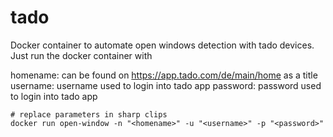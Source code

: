 # tado
Docker container to automate open windows detection with tado devices.
Just run the docker container with 

homename: can be found on https://app.tado.com/de/main/home as a title
username: username used to login into tado app 
password: password used to login into tado app

```
# replace parameters in sharp clips
docker run open-window -n "<homename>" -u "<username>" -p "<password>"
```
